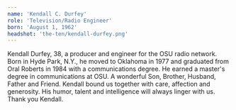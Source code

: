 ```yaml
---
name: 'Kendall C. Durfey'
role: 'Television/Radio Engineer'
born: 'August 1, 1962'
headshot: 'the-ten/kendall-durfey.png'
---
```


Kendall Durfey, 38, a producer and engineer for the OSU radio network. Born in Hyde Park, N.Y., he moved to Oklahoma in 1977 and graduated from Oral Roberts in 1984 with a communications degree. He earned a master's degree in communications at OSU. A wonderful Son, Brother, Husband, Father and Friend. Kendall bound us together with care, affection and generosity. His humor, talent and intelligence will always linger with us. Thank you Kendall.

